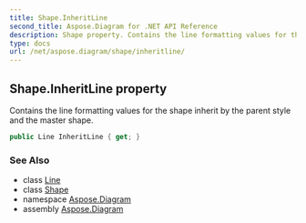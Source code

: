 ```yaml
---
title: Shape.InheritLine
second_title: Aspose.Diagram for .NET API Reference
description: Shape property. Contains the line formatting values for the shape inherit by the parent style and the master shape
type: docs
url: /net/aspose.diagram/shape/inheritline/
---
```

## Shape.InheritLine property

Contains the line formatting values for the shape inherit by the parent style and the master shape.

```csharp
public Line InheritLine { get; }
```

### See Also

* class [Line](../../line/)
* class [Shape](../)
* namespace [Aspose.Diagram](../../shape/)
* assembly [Aspose.Diagram](../../../)


